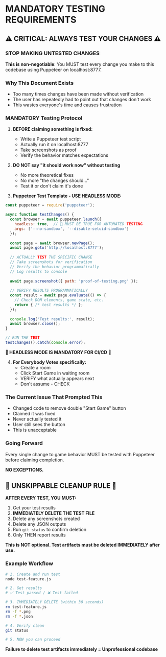 # MANDATORY TESTING REQUIREMENTS

## ⚠️ CRITICAL: ALWAYS TEST YOUR CHANGES ⚠️

### STOP MAKING UNTESTED CHANGES

**This is non-negotiable**: You MUST test every change you make to this codebase using Puppeteer on localhost:8777.

### Why This Document Exists
- Too many times changes have been made without verification
- The user has repeatedly had to point out that changes don't work
- This wastes everyone's time and causes frustration

### MANDATORY Testing Protocol

1. **BEFORE claiming something is fixed:**
   - Write a Puppeteer test script
   - Actually run it on localhost:8777
   - Take screenshots as proof
   - Verify the behavior matches expectations

2. **DO NOT say "it should work now" without testing**
   - No more theoretical fixes
   - No more "the changes should..."
   - Test it or don't claim it's done

3. **Puppeteer Test Template - USE HEADLESS MODE:**
```javascript
const puppeteer = require('puppeteer');

async function testChanges() {
  const browser = await puppeteer.launch({ 
    headless: true,  // 🚨 MUST BE TRUE FOR AUTOMATED TESTING
    args: ['--no-sandbox', '--disable-setuid-sandbox']
  });
  
  const page = await browser.newPage();
  await page.goto('http://localhost:8777');
  
  // ACTUALLY TEST THE SPECIFIC CHANGE
  // Take screenshots for verification
  // Verify the behavior programmatically
  // Log results to console
  
  await page.screenshot({ path: 'proof-of-testing.png' });
  
  // VERIFY RESULTS PROGRAMMATICALLY
  const result = await page.evaluate(() => {
    // Check DOM elements, game state, etc.
    return { /* test results */ };
  });
  
  console.log('Test results:', result);
  await browser.close();
}

// RUN THE TEST
testChanges().catch(console.error);
```

**🚨 HEADLESS MODE IS MANDATORY FOR CI/CD 🚨**

4. **For Everybody Votes specifically:**
   - Create a room
   - Click Start Game in waiting room
   - VERIFY what actually appears next
   - Don't assume - CHECK

### The Current Issue That Prompted This
- Changed code to remove double "Start Game" button
- Claimed it was fixed
- Never actually tested it
- User still sees the button
- This is unacceptable

### Going Forward
Every single change to game behavior MUST be tested with Puppeteer before claiming completion.

**NO EXCEPTIONS.**

## 🛑 UNSKIPPABLE CLEANUP RULE 🛑

**AFTER EVERY TEST, YOU MUST:**
1. Get your test results
2. **IMMEDIATELY DELETE THE TEST FILE**
3. Delete any screenshots created
4. Delete any JSON outputs
5. Run `git status` to confirm deletion
6. Only THEN report results

**This is NOT optional. Test artifacts must be deleted IMMEDIATELY after use.**

### Example Workflow
```bash
# 1. Create and run test
node test-feature.js

# 2. Get results
# ✅ Test passed / ❌ Test failed

# 3. IMMEDIATELY DELETE (within 30 seconds)
rm test-feature.js
rm -f *.png
rm -f *.json

# 4. Verify clean
git status

# 5. NOW you can proceed
```

**Failure to delete test artifacts immediately = Unprofessional codebase**